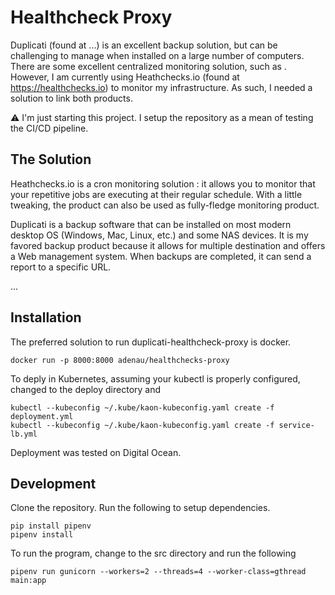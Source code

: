 # Healthcheck Proxy

Duplicati (found at ...) is an excellent backup solution, but can be challenging to manage when installed on a large number of computers. There are some excellent centralized monitoring solution, such as . However, I am currently using Heathchecks.io (found at https://healthchecks.io) to monitor my infrastructure. As such, I needed a solution to link both products.

:warning: I'm just starting this project. I setup the repository as a mean of testing the CI/CD pipeline.

## The Solution

Heathchecks.io is a cron monitoring solution : it allows you to monitor that your repetitive jobs are executing at their regular schedule. With a little tweaking, the product can also be used as fully-fledge monitoring product.

Duplicati is a backup software that can be installed on most modern desktop OS (Windows, Mac, Linux, etc.) and some NAS devices. It is my favored backup product because it allows for multiple destination and offers a Web management system. When backups are completed, it can send a report to a specific URL.

...

## Installation

The preferred solution to run duplicati-healthcheck-proxy is docker.

    docker run -p 8000:8000 adenau/healthchecks-proxy

To deply in Kubernetes, assuming your kubectl is properly configured, changed to the deploy directory and 

    kubectl --kubeconfig ~/.kube/kaon-kubeconfig.yaml create -f deployment.yml 
    kubectl --kubeconfig ~/.kube/kaon-kubeconfig.yaml create -f service-lb.yml 

Deployment was tested on Digital Ocean.

## Development

Clone the repository. Run the following to setup dependencies.

    pip install pipenv
    pipenv install

To run the program, change to the src directory and run the following

    pipenv run gunicorn --workers=2 --threads=4 --worker-class=gthread main:app
